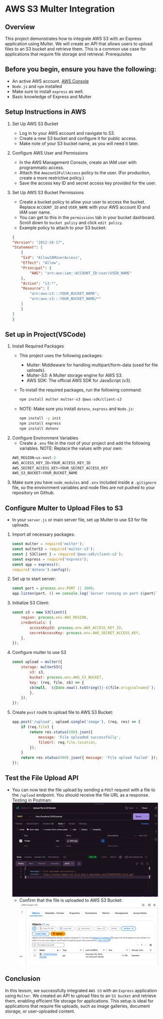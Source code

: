 # AWS S3 Multer Integration

## Overview

This project demonstrates how to integrate AWS S3 with an Express application using Multer. We will create an API that allows users to upload files to an S3 bucket and retrieve them. This is a common use case for applications that require file storage and retrieval.
Prerequisites

## Before you begin, ensure you have the following:
- An active AWS account. [AWS Console](https://aws.amazon.com/)
- `Node.js` and `npm` installed
- Make sure to install `express` as well.
- Basic knowledge of Express and Multer

## Setup Instructions in AWS

1. Set Up AWS S3 Bucket
    - Log in to your AWS account and navigate to S3.
    - Create a new S3 bucket and configure it for public access.
    - Make note of your S3 bucket name, as you will need it later.


2. Configure AWS User and Permissions
    - In the AWS Management Console, create an IAM user with programmatic access.
    - Attach the `AmazonS3FullAccess` policy to the user. (For production, create a more restrictive policy.)
    - Save the access key ID and secret access key provided for the user.

3. Set Up AWS S3 Bucket Permissions
    - Create a bucket policy to allow your user to access the bucket. Replace `ACCOUNT_ID` and `USER_NAME` with your AWS account ID and IAM user name.
    - You can get to this in the `permissions` tab in your bucket dashboard. Scroll down to `bucket policy` and click `edit policy`.
    - Example policy to attach to your S3 bucket:
    ```json
    {
    "Version": "2012-10-17",
    "Statement": [
        {
        "Sid": "AllowIAMUserAccess",
        "Effect": "Allow",
        "Principal": {
            "AWS": "arn:aws:iam::ACCOUNT_ID:user/USER_NAME"
        },
        "Action": "s3:*",
        "Resource": [
            "arn:aws:s3:::YOUR_BUCKET_NAME",
            "arn:aws:s3:::YOUR_BUCKET_NAME/*"
        ]
        }
    ]
    }


## Set up in Project(VSCode)

1. Install Required Packages
    - This project uses the following packages:
        * Multer: Middleware for handling multipart/form-data (used for file uploads).
        * Multer-S3: A Multer storage engine for AWS S3.
        * AWS SDK: The official AWS SDK for JavaScript (v3).

    - To install the required packages, run the following command:
        ```bash
        npm install multer multer-s3 @aws-sdk/client-s3
    - NOTE: Make sure you install `dotenv`, `express` and `Node.js`:
        ```bash
        npm install -y init
        npm install express
        npm install dotenv

2. Configure Environment Variables
    - Create a `.env` file in the root of your project and add the following variables. NOTE: Replace the values with your own:
    ```js
    AWS_REGION=us-east-2
    AWS_ACCESS_KEY_ID=YOUR_ACCESS_KEY_ID
    AWS_SECRET_ACCESS_KEY=YOUR_SECRET_ACCESS_KEY
    AWS_S3_BUCKET=YOUR_BUCKET_NAME
3. Make sure you have `node_modules` and `.env` included inside a `.gitignore` file, so the environment variables and node files are not pushed to your repository on Github. 

## Configure Multer to Upload Files to S3
- In your `server.js` or main server file, set up Multer to use S3 for file uploads.
1. Import all necessary packages:
    ```js
    const multer = require('multer');
    const multerS3 = require('multer-s3');
    const { S3Client } = require('@aws-sdk/client-s3');
    const express = require("express");
    const app = express();
    require('dotenv').config();
2. Set up to start server:
    ```js
    const port = process.env.PORT || 3000;
    app.listen(port, () => console.log(`Server running on port ${port}`));
3. Initialize S3 Client:
    ```js
    const s3 = new S3Client({
        region: process.env.AWS_REGION,
        credentials: {
            accessKeyId: process.env.AWS_ACCESS_KEY_ID,
            secretAccessKey: process.env.AWS_SECRET_ACCESS_KEY,
        },
    });
4. Configure multer to use S3
    ```js
    const upload = multer({
        storage: multerS3({
            s3: s3,
            bucket: process.env.AWS_S3_BUCKET,
            key: (req, file, cb) => {
            cb(null, `${Date.now().toString()}-${file.originalname}`);
            },
        }),
    });
5. Create `post` route to upload file to AWS S3 Bucket:
    ```js
    app.post('/upload', upload.single('image'), (req, res) => {
        if (req.file) {
            return res.status(200).json({
                message: 'File uploaded successfully',
                fileUrl: req.file.location,
            });
        }
        return res.status(400).json({ message: 'File upload failed' });
    });

## Test the File Upload API
- You can now test the file upload by sending a `POST` request with a file to the `/upload` endpoint. You should receive the file URL as a response. Testing in Postman:
    ![upload](<img/S3-Multer/uploadFile.png>)
    - Confirm that the file is uploaded to AWS S3 Bucket:
    ![aws s3 bucket](<img/S3-Multer/fileUploadedToS3Bucket.png>)

## Conclusion

In this lesson, we successfully integrated `AWS S3` with an `Express` application using `Multer`. We created an API to upload files to an `S3 bucket` and retrieve them, enabling efficient file storage for applications. This setup is ideal for applications that require file uploads, such as image galleries, document storage, or user-uploaded content.